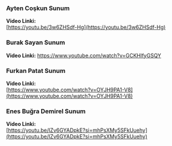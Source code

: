 ### Ayten Coşkun Sunum
**Video Linki:**  
[https://youtu.be/3w6ZHSdf-Hg](https://youtu.be/3w6ZHSdf-Hg)
### Burak Sayan Sunum
**Video Linki:** 
https://www.youtube.com/watch?v=GCKHlfyGSQY
[]()
### Furkan Patat Sunum
**Video Linki:**  
[https://www.youtube.com/watch?v=OYJH9PA1-V8](https://www.youtube.com/watch?v=OYJH9PA1-V8)
### Enes Buğra Demirel Sunum
**Video Linki:**  
[https://youtu.be/IZv6GYADpkE?si=mhPsXMy5SFkUuehy](https://youtu.be/IZv6GYADpkE?si=mhPsXMy5SFkUuehy)

